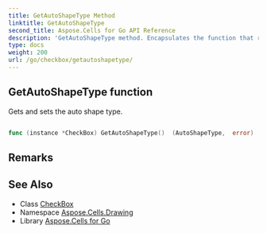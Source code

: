 ```yaml
---
title: GetAutoShapeType Method 
linktitle: GetAutoShapeType
second_title: Aspose.Cells for Go API Reference
description: 'GetAutoShapeType method. Encapsulates the function that represents getautoshapetype in Go.'
type: docs
weight: 200
url: /go/checkbox/getautoshapetype/
---
```


## GetAutoShapeType function

Gets and sets the auto shape type.

```go

func (instance *CheckBox) GetAutoShapeType()  (AutoShapeType,  error) 

```

## Remarks


## See Also

* Class [CheckBox](../)
* Namespace [Aspose.Cells.Drawing](../../)
* Library [Aspose.Cells for Go](../../../)

